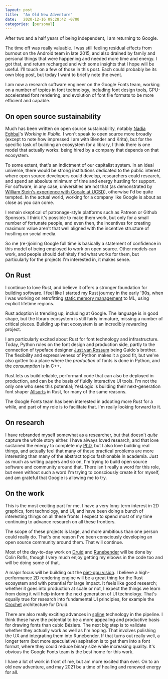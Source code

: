 ```yaml
---
layout: post
title:  "An Old New Adventure"
date:   2020-12-16 09:28:42 -0700
categories: [personal]
---
```

After two and a half years of being independent, I am returning to Google.

The time off was really valuable. I was still feeling residual effects from burnout on the Android team in late 2015, and also drained by family and personal things that were happening and needed more time and energy. I got that, and return recharged and with some insights that I hope will be useful. I'll touch on a few of those in this post. Each could probably be its own blog post, but today I want to briefly note the event.

I am now a research software engineer on the Google Fonts team, working on a number of topics in font technology, including font design tools, GPU-accelerated font rendering, and evolution of font file formats to be more efficient and capable.

## On open source sustainability

Much has been written on open source sustainability, notably [Nadia Eghbal]'s *Working in Public.* I won't speak to open source more broadly (except to note how impressed I am with Blender and Krita), but for the specific task of building an ecosystem for a library, I think there is one model that actually works: being hired by a company that depends on that ecosystem.

To some extent, that's an indictment of our capitalist system. In an ideal universe, there would be strong institutions dedicated to the public interest where open source developers could develop, researchers could research, and spend an absolute minimum of time and energy hustling for support. For software, in any case, universities are not that (as demonstrated by [William Stein's experience with Cocalc at UCSD][stein on leaving ucsd]), otherwise I'd be quite tempted. In the actual world, working for a company like Google is about as close as you can come.

I remain skeptical of patronage-style platforms such as Patreon or Github Sponsors. I think it's possible to make them work, but only for a small number of fortunate people, and even then, the incentives for creating maximum value aren't that well aligned with the incentive structure of hustling on social media.

So me (re-)joining Google full time is basically a statement of confidence in this model of being employed to work on open source. Other models can work, and people should definitely find what works for them, but particularly for the projects I'm interested in, it makes sense.

## On Rust

I continue to love Rust, and believe it offers a stronger foundation for building software. I feel like I started my Rust journey in the early '90s, when I was working on retrofitting [static memory management] to ML, using explicit lifetime regions.

Rust adoption is trending up, including at Google. The language is in good shape, but the library ecosystem is still fairly immature, missing a number of critical pieces. Building up that ecosystem is an incredibly rewarding project.

I am particularly excited about Rust for font technology and infrastructure. Today, Python rules on the font design and production side, partly to the connection of typeface designer [Just van Rossum] being Guido's brother. The flexibility and expressiveness of Python makes it a good fit, but we've also gotten to a place where the *production* of fonts is done in Python, and the *consumption* is in C++.

Rust lets us build reliable, performant code that can also be deployed in production, and can be the basis of fluidly interactive UI tools. I'm not the only one who sees this potential; YesLogic is building their next-generation font shaper [Allsorts] in Rust, for many of the same reasons.

The Google Fonts team has been interested in adopting more Rust for a while, and part of my role is to facilitate that. I'm really looking forward to it.

## On research

I have rebranded myself somewhat as a researcher, but that doesn't *quite* capture the whole story either. I have always loved research, and that love sustained the energy to complete my [PhD], but I also love building real things, and actually feel that many of these practical problems are more interesting than many of the abstract topics fashionable in academia. Just as much as writing papers and so on, I'm trying to build open source software and community around that. There isn't really a word for this role, but even without such a word I'm trying to consciously create it for myself, and am grateful that Google is allowing me to try.

## On the work

This is the most exciting part for me. I have a very long-term interest in 2D graphics, font technology, and UI, and have been doing a bunch of interesting things on all these fronts. I expect to spend most of my time continuing to advance research on all these frontiers.

The scope of these projects is large, and more ambitious than one person could really do. That's one reason I've been consciously developing an open source community around them. That will continue.

Most of the day-to-day work on [Druid] and [Runebender] will be done by Colin Rofls, though I very much enjoy getting my elbows in the code too and will be doing some of that.

A major focus will be building out the [piet-gpu vision]. I believe a high-performance 2D rendering engine will be a great thing for the Rust ecosystem and with potential for large impact. It feels like good research; whether it goes into production at scale or not, I expect the things we learn from doing it will help inform the next generation of UI technology. That's equally true for research into fundamental UI principles, for example the [Crochet] architecture for Druid.

There are also really exciting advances in [spline] technology in the pipeline. I think these have the potential to be a more appealing and productive basis for drawing fonts than cubic Béziers. The next big step is to validate whether they actually work as well as I'm hoping. That involves polishing the UX and integrating them into Runebender. If that turns out really well, a longer term (but more speculative) aspiration is to get them into a font format, where they could reduce binary size while increasing quality. It's obvious the Google Fonts team is the best home for this work.

I have a lot of work in front of me, but am more excited than ever. On to an old new adventure, and may 2021 be a time of healing and renewed energy for all.

[stein on leaving ucsd]: https://blog.cocalc.com/2019/04/12/should-i-resign-from-my-full-professor-job-to-work-fulltime-on-cocalc.html
[Nadia Eghbal]: https://nadiaeghbal.com/
[Druid]: https://github.com/linebender/druid
[Runebender]: https://github.com/linebender/runebender
[piet-gpu vision]: https://github.com/linebender/piet-gpu/blob/master/doc/vision.md
[Crochet]: https://raphlinus.github.io/rust/druid/2020/09/25/principled-reactive-ui.html
[spline]: https://github.com/linebender/spline
[static memory management]: https://theory.stanford.edu/~aiken/publications/papers/pldi95.pdf
[PhD]: https://levien.com/phd/phd.html
[Just van Rossum]: https://medium.com/type-thursday/learning-python-makes-you-a-better-designer-an-interview-with-just-van-rossum-8d4758c192d8
[Allsorts]: https://github.com/yeslogic/allsorts
